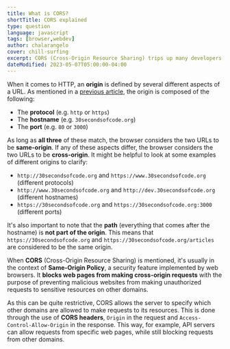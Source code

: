 ```yaml
---
title: What is CORS?
shortTitle: CORS explained
type: question
language: javascript
tags: [browser,webdev]
author: chalarangelo
cover: chill-surfing
excerpt: CORS (Cross-Origin Resource Sharing) trips up many developers, but it's pretty easy to wrap your head around.
dateModified: 2023-05-07T05:00:00-04:00
---
```


When it comes to HTTP, an **origin** is defined by several different aspects of a URL. As mentioned in a [previous article](/articles/s/js-window-location-cheatsheet/), the origin is composed of the following:

- The **protocol** (e.g. `http` or `https`)
- The **hostname** (e.g. `30secondsofcode.org`)
- The **port** (e.g. `80` or `3000`)

As long as **all three** of these match, the browser considers the two URLs to be **same-origin**. If any of these aspects differ, the browser considers the two URLs to be **cross-origin**. It might be helpful to look at some examples of different origins to clarify:

- `http://30secondsofcode.org` and `https://www.30secondsofcode.org` (different protocols)
- `http://www.30secondsofcode.org` and `http://dev.30secondsofcode.org` (different hostnames)
- `https://30secondsofcode.org` and `https://30secondsofcode.org:3000` (different ports)

It's also important to note that the **path** (everything that comes after the hostname) is **not part of the origin**. This means that `https://30secondsofcode.org` and `https://30secondsofcode.org/articles` are considered to be the same origin.

When **CORS** (Cross-Origin Resource Sharing) is mentioned, it's usually in the context of **Same-Origin Policy**, a security feature implemented by web browsers. It **blocks web pages from making cross-origin requests** with the purpose of preventing malicious websites from making unauthorized requests to sensitive resources on other domains.

As this can be quite restrictive, CORS allows the server to specify which other domains are allowed to make requests to its resources. This is done through the use of **CORS headers**, `Origin` in the request and `Access-Control-Allow-Origin` in the response. This way, for example, API servers can allow requests from specific web pages, while still blocking requests from other domains.
